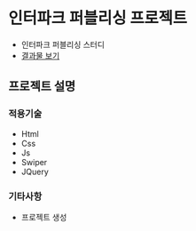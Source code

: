 # 인터파크 퍼블리싱 프로젝트

- 인터파크 퍼블리싱 스터디
- [결과물 보기](http://)

## 프로젝트 설명

### 적용기술

- Html
- Css
- Js
- Swiper
- JQuery

### 기타사항

- 프로젝트 생성

